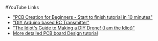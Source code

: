 #YouTube Links

* ["PCB Creation for Beginners - Start to finish tutorial in 10 minutes"](https://www.youtube.com/watch?v=MsdJgEinb34&ab_channel=TheHookUp)
* ["DIY Arduino based RC Transmitter"](https://www.youtube.com/watch?v=-BDCmwNssiw&ab_channel=HowToMechatronics)
* ["The Idiot's Guide to Making a DIY Drone! (I am the Idiot)"](https://www.youtube.com/watch?v=DeSDjjicGWY&ab_channel=GreatScott%21)
* [More detailed PCB board Design tutorial](https://www.youtube.com/watch?v=_x2fzKEjUGQ&list=PLXvLToQzgzdea0sQXmpY8k4tfiXpkYIwO)

